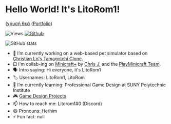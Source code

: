 # Hello World! It's LitoRom1!

([χρυσή θεά](https://litorom.github.io/Litorom/goldengoddess)
([Portfolio](https://litorom.github.io/Litorom/portfolio))

![Views](https://komarev.com/ghpvc/?username=Litorom&theme=vue)
[![Github](https://img.shields.io/github/followers/Litorom?label=Follow&style=social&theme=vue)](https://github.com/Litorom)

![GitHub stats](https://github-readme-stats.vercel.app/api?username=Litorom&count_private=true&show_icons=true&theme=vue)

- 🔭 I’m currently working on a web-based pet simulator based on [Christian Lo's Tamagotchi Clone](https://github.com/ChrisChrisLoLo/tamagotchiClone).
- ⚀ I'm collab-ing on [Minicraft+](https://github.com/MinicraftPlus/minicraft-plus-revived) by [Chris J.](https://github.com/chrisj42) and the [PlayMinicraft Team](https://github.com/MinicraftPlus).
- 🗣 Intro saying: Hi everyone, it's LitoRom1
- 🏷 Usernames: LitoRom1, LitoRom
- 🌱 I’m currently learning: Professional Game Design at SUNY Polytechnic Institute
- 🎮 [Game Design Projects](https://github.com/Litorom/Litorom/blob/main/Projects.md)
- 📫 How to reach me: Litorom1#0 (Discord)
- 😄 Pronouns: He/him
- ⚡ Fun fact: null
